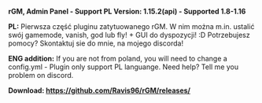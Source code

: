 <b>rGM, Admin Panel - Support PL
Version: 1.15.2(api) - Supported 1.8-1.16</b>

<b>PL:</b> Pierwsza część pluginu zatytuowanego rGM. W nim można m.in. ustalić swój gamemode, vanish, god lub fly! + GUI do dyspozycji! :D
Potrzebujesz pomocy? Skontaktuj sie do mnie, na mojego discorda!

<b>ENG addition:</b> If you are not from poland, you will need to change a config.yml - Plugin only support PL languange. Need help? Tell me you problem on discord.

<b>Download: https://github.com/Ravis96/rGM/releases/</b>

